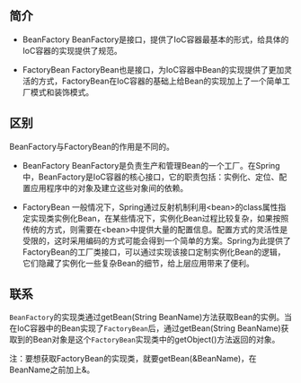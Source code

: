 ## 简介
- BeanFactory
BeanFactory是接口，提供了IoC容器最基本的形式，给具体的IoC容器的实现提供了规范。

- FactoryBean
FactoryBean也是接口，为IoC容器中Bean的实现提供了更加灵活的方式，FactoryBean在IoC容器的基础上给Bean的实现加上了一个简单工厂模式和装饰模式。

## 区别
BeanFactory与FactoryBean的作用是不同的。
- BeanFactory
BeanFactory是负责生产和管理Bean的一个工厂。在Spring中，BeanFactory是IoC容器的核心接口，它的职责包括：实例化、定位、配置应用程序中的对象及建立这些对象间的依赖。

- FactoryBean
一般情况下，Spring通过反射机制利用\<bean>的class属性指定实现类实例化Bean，在某些情况下，实例化Bean过程比较复杂，如果按照传统的方式，则需要在\<bean>中提供大量的配置信息。配置方式的灵活性是受限的，这时采用编码的方式可能会得到一个简单的方案。Spring为此提供了FactoryBean的工厂类接口，可以通过实现该接口定制实例化Bean的逻辑，它们隐藏了实例化一些复杂Bean的细节，给上层应用带来了便利。


## 联系

`BeanFactory`的实现类通过getBean(String BeanName)方法获取Bean的实例。当在IoC容器中的Bean实现了`FactoryBean`后，通过getBean(String BeanName)获取到的Bean对象是这个`FactoryBean`实现类中的getObject()方法返回的对象。

注：要想获取FactoryBean的实现类，就要getBean(&BeanName)，在BeanName之前加上&。
